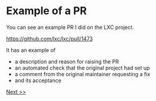 # Example of a PR

You can see an example PR I did on the LXC project.

<https://github.com/lxc/lxc/pull/1473>

It has an example of

* a description and reason for raising the PR
* an automated check that the original project had set up
* a comment from the original maintainer requesting a fix
* and its acceptance

[Next >>](03_some_git_setup_stuff.md)
